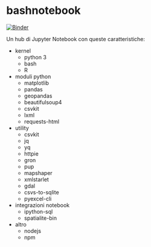# bashnotebook

[![Binder](https://mybinder.org/badge.svg)](https://mybinder.org/v2/gh/aborruso/notebook/master)

Un hub di Jupyter Notebook con queste caratteristiche: 

- kernel
    - python 3
    - bash
    - R
- moduli python
    - matplotlib
    - pandas
    - geopandas
    - beautifulsoup4
    - csvkit
    - lxml
    - requests-html
- utility
    - csvkit
    - jq
    - yq
    - httpie
    - gron
    - pup
    - mapshaper
    - xmlstarlet
    - gdal
    - csvs-to-sqlite
    - pyexcel-cli
- integrazioni notebook
    - ipython-sql
    - spatialite-bin
- altro
    - nodejs
    - npm
